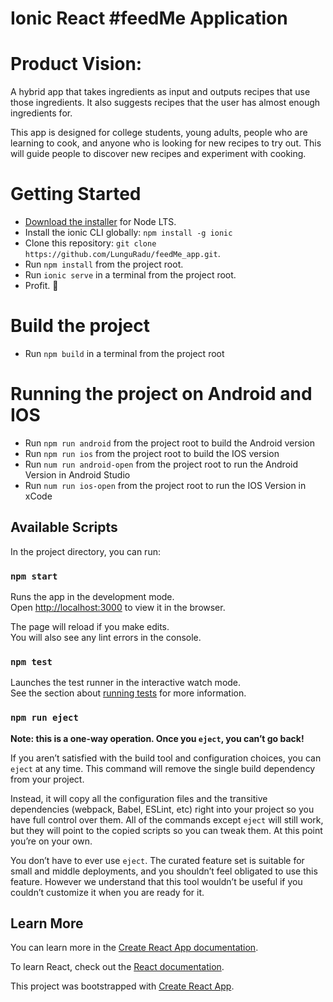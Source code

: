 # Ionic React #feedMe Application

# Product Vision:
A hybrid app that takes ingredients as input and outputs recipes that use those ingredients. It also suggests recipes that the user has almost enough ingredients for.

This app is designed for college students, young adults, people who are learning to cook, and anyone who is looking for new recipes to try out. This will guide people to discover new recipes and experiment with cooking.

# Getting Started 

* [Download the installer](https://nodejs.org/) for Node LTS.
* Install the ionic CLI globally: `npm install -g ionic`
* Clone this repository: `git clone https://github.com/LunguRadu/feedMe_app.git`.
* Run `npm install` from the project root.
* Run `ionic serve` in a terminal from the project root.
* Profit. :tada:

# Build the project

* Run `npm build` in a terminal from the project root

# Running the project on Android and IOS

* Run `npm run android` from the project root to build the Android version
* Run `npm run ios` from the project root to build the IOS version
* Run `num run android-open` from the project root to run the Android Version in Android Studio
* Run `num run ios-open` from the project root to run the IOS Version in xCode

## Available Scripts

In the project directory, you can run:

### `npm start`

Runs the app in the development mode.<br />
Open [http://localhost:3000](http://localhost:3000) to view it in the browser.

The page will reload if you make edits.<br />
You will also see any lint errors in the console.

### `npm test`

Launches the test runner in the interactive watch mode.<br />
See the section about [running tests](https://facebook.github.io/create-react-app/docs/running-tests) for more information.


### `npm run eject`

**Note: this is a one-way operation. Once you `eject`, you can’t go back!**

If you aren’t satisfied with the build tool and configuration choices, you can `eject` at any time. This command will remove the single build dependency from your project.

Instead, it will copy all the configuration files and the transitive dependencies (webpack, Babel, ESLint, etc) right into your project so you have full control over them. All of the commands except `eject` will still work, but they will point to the copied scripts so you can tweak them. At this point you’re on your own.

You don’t have to ever use `eject`. The curated feature set is suitable for small and middle deployments, and you shouldn’t feel obligated to use this feature. However we understand that this tool wouldn’t be useful if you couldn’t customize it when you are ready for it.

## Learn More

You can learn more in the [Create React App documentation](https://facebook.github.io/create-react-app/docs/getting-started).

To learn React, check out the [React documentation](https://reactjs.org/).


This project was bootstrapped with [Create React App](https://github.com/facebook/create-react-app).
